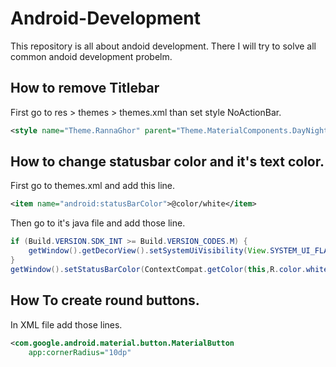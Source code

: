 # Android-Development
This repository is all about andoid development. There I will try to solve all common andoid development probelm.

## How to remove Titlebar
First go to res > themes > themes.xml than set style NoActionBar.
```XML
<style name="Theme.RannaGhor" parent="Theme.MaterialComponents.DayNight.NoActionBar">
```
## How to change statusbar color and it's text color.
First go to themes.xml and add this line.
```XML
<item name="android:statusBarColor">@color/white</item>
```
Then go to it's java file and add those line.
```java
if (Build.VERSION.SDK_INT >= Build.VERSION_CODES.M) {
    getWindow().getDecorView().setSystemUiVisibility(View.SYSTEM_UI_FLAG_LIGHT_STATUS_BAR);
}
getWindow().setStatusBarColor(ContextCompat.getColor(this,R.color.white));
```

## How To create round buttons.
In XML file add those lines.
```XML
<com.google.android.material.button.MaterialButton
    app:cornerRadius="10dp"
 ```

